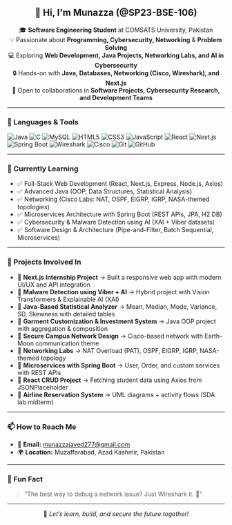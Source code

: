 <h2 align="center">👋 Hi, I'm Munazza (@SP23-BSE-106)</h2>

<p align="center">
  🎓 <strong>Software Engineering Student</strong> at COMSATS University, Pakistan <br>
  💡 Passionate about <strong>Programming, Cybersecurity, Networking</strong> & <strong>Problem Solving</strong> <br>
  💻 Exploring <strong>Web Development, Java Projects, Networking Labs, and AI in Cybersecurity</strong> <br>
  🔒 Hands-on with <strong>Java, Databases, Networking (Cisco, Wireshark), and Next.js</strong> <br>
  🤝 Open to collaborations in <strong>Software Projects, Cybersecurity Research, and Development Teams</strong>
</p>

---

### 🔧 Languages & Tools
![Java](https://img.shields.io/badge/Java-ED8B00?style=flat&logo=java&logoColor=white)
![C](https://img.shields.io/badge/C-00599C?style=flat&logo=c&logoColor=white)
![MySQL](https://img.shields.io/badge/MySQL-4479A1?style=flat&logo=mysql&logoColor=white)
![HTML5](https://img.shields.io/badge/HTML5-E34F26?style=flat&logo=html5&logoColor=white)
![CSS3](https://img.shields.io/badge/CSS3-1572B6?style=flat&logo=css3&logoColor=white)
![JavaScript](https://img.shields.io/badge/JavaScript-F7DF1E?style=flat&logo=javascript&logoColor=000)
![React](https://img.shields.io/badge/React-61DAFB?style=flat&logo=react&logoColor=000)
![Next.js](https://img.shields.io/badge/Next.js-000000?style=flat&logo=nextdotjs&logoColor=white)
![Spring Boot](https://img.shields.io/badge/SpringBoot-6DB33F?style=flat&logo=springboot&logoColor=white)
![Wireshark](https://img.shields.io/badge/Wireshark-1679A7?style=flat&logo=wireshark&logoColor=white)
![Cisco](https://img.shields.io/badge/Cisco-1BA0D7?style=flat&logo=cisco&logoColor=white)
![Git](https://img.shields.io/badge/Git-F05032?style=flat&logo=git&logoColor=white)
![GitHub](https://img.shields.io/badge/GitHub-181717?style=flat&logo=github&logoColor=white)

---

### 🌱 Currently Learning
- ✅ Full-Stack Web Development (React, Next.js, Express, Node.js, Axios)  
- ✅ Advanced Java (OOP, Data Structures, Statistical Analysis)  
- ✅ Networking (Cisco Labs: NAT, OSPF, EIGRP, IGRP, NASA-themed topologies)  
- ✅ Microservices Architecture with Spring Boot (REST APIs, JPA, H2 DB)  
- ✅ Cybersecurity & Malware Detection using AI (XAI + Viber datasets)  
- ✅ Software Design & Architecture (Pipe-and-Filter, Batch Sequential, Microservices)  

---

### 🚀 Projects Involved In
- 🔹 **Next.js Internship Project** → Built a responsive web app with modern UI/UX and API integration  
- 🔹 **Malware Detection using Viber + AI** → Hybrid project with Vision Transformers & Explainable AI (XAI)  
- 🔹 **Java-Based Statistical Analyzer** → Mean, Median, Mode, Variance, SD, Skewness with detailed tables  
- 🔹 **Garment Customization & Investment System** → Java OOP project with aggregation & composition  
- 🔹 **Secure Campus Network Design** → Cisco-based network with Earth-Moon communication theme  
- 🔹 **Networking Labs** → NAT Overload (PAT), OSPF, EIGRP, IGRP, NASA-themed topology  
- 🔹 **Microservices with Spring Boot** → User, Order, and custom services with REST APIs  
- 🔹 **React CRUD Project** → Fetching student data using Axios from JSONPlaceholder  
- 🔹 **Airline Reservation System** → UML diagrams + activity flows (SDA lab midterm)  

---

### 📫 How to Reach Me
- 📧 **Email:** [munazzajaved277@gmail.com](mailto:munazzajaved277@gmail.com)  
- 🌍 **Location:** Muzaffarabad, Azad Kashmir, Pakistan  

---

### 💬 Fun Fact  
> “The best way to debug a network issue? Just Wireshark it. 🐬”

---

<p align="center">
  🔗 <em>Let’s learn, build, and secure the future together!</em>
</p>

<!---
SP23-BSE-106/SP23-BSE-106 is a ✨ special ✨ repository because its `README.md` (this file) appears on your GitHub profile.
You can click the Preview link to take a look at your changes.
--->
